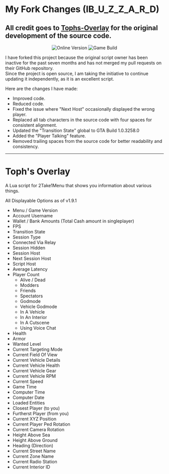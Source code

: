 # My Fork Changes (IB_U_Z_Z_A_R_D)

## **All credit goes to [Tophs-Overlay](https://github.com/Toph2T1/Tophs-Overlay) for the original development of the source code.**<br>

<p align="center">
  <img src="https://img.shields.io/badge/Online_Version-1.69-green" alt="Online Version">
  <img src="https://img.shields.io/badge/Game_Build-3274-green" alt="Game Build">
</p>

I have forked this project because the original script owner has been inactive for the past seven months and has not merged my pull requests on their GitHub repository.<br>
Since the project is open source, I am taking the initiative to continue updating it independently, as it is an excellent script.<br>

Here are the changes I have made:
- Improved code.
- Reduced code.
- Fixed the issue where "Next Host" occasionally displayed the wrong player.
- Replaced all tab characters in the source code with four spaces for consistent alignment.
- Updated the "Transition State" global to GTA Build 1.0.3258.0
- Added the "Player Talking" feature.
- Removed trailing spaces from the source code for better readability and consistency.

---

# Toph's Overlay
A Lua script for 2Take1Menu that shows you information about various things.

All Displayable Options as of v1.9.1
- Menu / Game Version
- Account Username
- Wallet / Bank Amounts (Total Cash amount in singleplayer)
- FPS
- Transition State
- Session Type
- Connected Via Relay
- Session Hidden
- Session Host
- Next Session Host
- Script Host
- Average Latency
- Player Count
    - Alive / Dead
    - Modders
    - Friends
    - Spectators
    - Godmode
    - Vehicle Godmode
    - In A Vehicle
    - In An Interior
    - In A Cutscene
    - Using Voice Chat
- Health
- Armor
- Wanted Level
- Current Targeting Mode
- Current Field Of View
- Current Vehicle Details
- Current Vehicle Health
- Current Vehicle Gear
- Current Vehicle RPM
- Current Speed
- Game Time
- Computer Time
- Computer Date
- Loaded Entities
- Closest Player (to you)
- Furtherst Player (from you)
- Current XYZ Position
- Current Player Ped Rotation
- Current Camera Rotation
- Height Above Sea
- Height Above Ground
- Heading (Direction)
- Current Street Name
- Current Zone Name
-  Current Radio Station
- Current Interior ID

